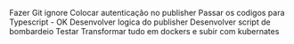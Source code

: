 Fazer Git ignore
Colocar autenticação no publisher
Passar os codigos para Typescript - OK
Desenvolver logica do publisher
Desenvolver script de bombardeio
Testar
Transformar tudo em dockers e subir com kubernates